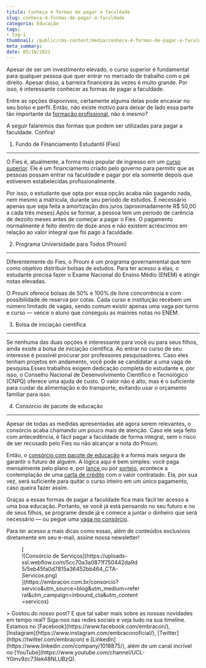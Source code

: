 ```yaml
---
titulo: Conheça 4 formas de pagar a faculdade
slug: conheca-4-formas-de-pagar-a-faculdade
categoria: Educação
tags:
- tag-1
thumbnail: /public/cms-content/media/conheca-4-formas-de-pagar-a-faculdade.jpeg
meta_summary: 
date: 05/10/2021
---
```

Apesar de ser um investimento elevado, o curso superior é fundamental para qualquer pessoa que quer entrar no mercado de trabalho com o pé direito. Apesar disso, a barreira financeira às vezes é muito grande. Por isso, é interessante conhecer as formas de pagar a faculdade.

Entre as opções disponíveis, certamente alguma delas pode encaixar no seu bolso e perfil. Então, não existe motivo para deixar de lado essa parte tão importante da [formação profissional](https://www.embracon.com.br/blog/quais-carreiras-estarao-em-alta-nos-proximos-anos-descubra-aqui), não é mesmo?

A seguir falaremos das formas que podem ser utilizadas para pagar a faculdade. Confira!

1. Fundo de Financiamento Estudantil (Fies)
-------------------------------------------

O Fies é, atualmente, a forma mais popular de ingresso em um [curso superior](https://www.embracon.com.br/blog/educacao-saiba-como-investir-na-sua). Ele é um financiamento criado pelo governo para permitir que as pessoas possam entrar na faculdade e pagar por ela somente depois que estiverem estabelecidas profissionalmente.

Por isso, o estudante que opta por essa opção acaba não pagando nada, nem mesmo a matrícula, durante seu período de estudos. É necessário apenas que seja feita a amortização dos juros (aproximadamente R$ 50,00 a cada três meses).Após se formar, a pessoa tem um período de carência de dezoito meses antes de começar a pagar o Fies. O pagamento normalmente é feito dentro de doze anos e não existem acréscimos em relação ao valor integral que foi pago à faculdade.

2. Programa Universidade para Todos (Prouni)
--------------------------------------------

Diferentemente do Fies, o Prouni é um programa governamental que tem como objetivo distribuir bolsas de estudos. Para ter acesso a elas, o estudante precisa fazer o Exame Nacional do Ensino Médio (ENEM) e atingir notas elevadas.

O Prouni oferece bolsas de 50% e 100% de livre concorrência e com possibilidade de reserva por cotas. Cada curso e instituição recebem um número limitado de vagas, sendo comum existir apenas uma vaga por turno e curso — vence o aluno que conseguiu as maiores notas no ENEM.

3. Bolsa de iniciação científica
--------------------------------

Se nenhuma das duas opções é interessante para você ou para seus filhos, ainda existe a bolsa de iniciação científica. Ao entrar no curso de seu interesse é possível procurar por professores pesquisadores. Caso eles tenham projetos em andamento, você pode se candidatar a uma vaga de pesquisa.Esses trabalhos exigem dedicação completa do estudante e, por isso, o Conselho Nacional de Desenvolvimento Científico e Tecnológico (CNPQ) oferece uma ajuda de custo. O valor não é alto, mas é o suficiente para cuidar da alimentação e do transporte, evitando usar o orçamento familiar para isso.

4. Consórcio de pacote de educação
----------------------------------

Apesar de todas as medidas apresentadas até agora serem relevantes, o consórcio acaba chamando um pouco mais de atenção. Caso ele seja feito com antecedência, é fácil pagar a faculdade de forma integral, sem o risco de ser recusado pelo Fies ou não alcançar a nota do Prouni.

Então, o [consórcio com pacote de educação](https://www.embracon.com.br/blog/consorcio-embracon-para-pagar-faculdade) é a forma mais segura de garantir o futuro de alguém. A lógica aqui é bem simples: você paga mensalmente pelo plano e, por [lance ](https://www.embracon.com.br/conhecaoconsorcio/o-que-e-o-lance)ou por [sorteio](https://www.embracon.com.br/conhecaoconsorcio/como-sao-realizados-os-sorteios-nas-assembleias), acontece a contemplação de uma [carta de crédito](https://www.embracon.com.br/conhecaoconsorcio/o-que-e-carta-de-credito) com o valor contratado. Ela, por sua vez, será suficiente para quitar o curso inteiro em um único pagamento, caso queira fazer assim.

Graças a essas formas de pagar a faculdade fica mais fácil ter acesso a uma boa educação. Portanto, se você já está pensando no seu futuro e no de seus filhos, se programe desde já e comece a juntar o dinheiro que será necessário — ou pegue uma [vaga no consórcio](https://www.embracon.com.br/blog/descubra-como-fazer-uma-simulacao-no-consorcio).

Para ter acesso a mais dicas como essas, além de conteúdos exclusivos diretamente em seu e-mail, assine nossa newsletter!

<figure class="w-richtext-figure-type-image w-richtext-align-center" style="max-width:310px">[<div>![Consórcio de Serviços](https://uploads-ssl.webflow.com/5cc70a3a0871f750442da9d5/5eb45fa0d7815a36452bb464_CTA-Servicos.png)</div>](https://embracon.com.br/consorcio?servico&utm_source=blog&utm_medium=referral&utm_campaign=inbound_cta&utm_content=servicos)</figure>> Gostou do nosso post? E que tal saber mais sobre as nossas novidades em tempo real? Siga-nos nas redes sociais e veja tudo na sua timeline. Estamos no [Facebook](https://www.facebook.com/embracon/), [Instagram](https://www.instagram.com/embraconoficial/), [Twitter](https://twitter.com/embracon) e [LinkedIn](https://www.linkedin.com/company/1018875/), além de um canal incrível no [YouTube](https://www.youtube.com/channel/UCL-Y0mv9zc73Iek48NLUBzQ).
